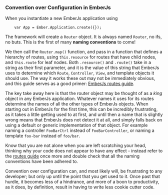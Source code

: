 ### Convention over Configuration in EmberJs

When you instantiate a new EmberJs application using

        var App = Ember.Application.create({});

The framework will create a `Router` object.
It is always named `Router`, no ifs, no buts.
This is the first of many **naming conventions** to come!

We then call the `Router.map()` function,
and pass in a function that defines a hierarchy of routes,
using `this.resource` for routes that have child nodes,
and `this.route` for leaf nodes.
Both `.resource()` and `.route()` take in a string as their first parameter,
and it is the value of this string that EmberJs uses to determine which
`Route`, `Controller`, `View`, and template objects it should use.
The way it works these out may not be immediately obvious,
and this guide serves as a good primer:
[EmberJs routes guide](http://emberjs.com/guides/routing/defining-your-routes/).

The key take away here is that the router object may be thought of as a
*king* object in any EmberJs application.
Whatever names it uses for its routes determine the names of
all the other types of EmberJs objects.
When starting out in EmberJs for the first time,
this can be incredibly frustrating,
as it takes a little getting used to at first,
and until then a name that is slightly wrong means that EmberJs does not detect
it at all, and simply falls back on using a default or generic implementation
of that object.
For example naming a controller `FooBarCtrl` instead of `FooBarController`,
or naming a template `foo-bar` instead of `foo/bar`.

Know that you are not alone when you are left scratching your head,
thinking why your code does not appear to have any effect -
instead refer to the
[routes guide](http://emberjs.com/guides/routing/defining-your-routes/)
once more and double check that all the naming conventions have been adhered to.

Convention over configuration can, and most likely will,
be frustrating to any developer;
but only up until the point that you get used to it.
Once past that hurdle, it becomes less of a hindrance,
and more of a boon to productivity,
as it does, by definition,
result in having to write less cookie cutter code.
